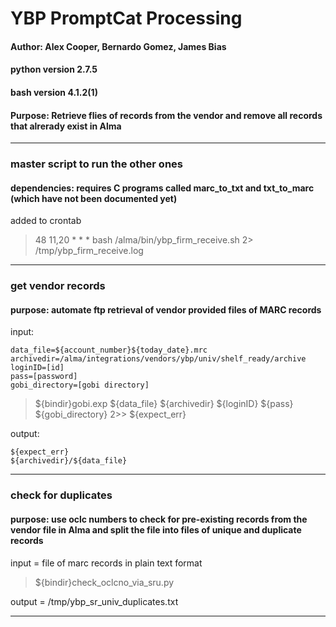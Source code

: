 # YBP PromptCat Processing
#### Author: Alex Cooper, Bernardo Gomez, James Bias
#### python version 2.7.5
#### bash version 4.1.2(1)
#### Purpose: Retrieve flies of records from the vendor and remove all records that alrerady exist in Alma

----------------------------------

### master script to run the other ones
#### dependencies: requires C programs called marc_to_txt and txt_to_marc (which have not been documented yet)

added to crontab

>48 11,20 * * * bash /alma/bin/ybp_firm_receive.sh 2> /tmp/ybp_firm_receive.log

-----------------------------------

### get vendor records
#### purpose: automate ftp retrieval of vendor provided files of MARC records

input:

```
data_file=${account_number}${today_date}.mrc
archivedir=/alma/integrations/vendors/ybp/univ/shelf_ready/archive
loginID=[id]
pass=[password]
gobi_directory=[gobi directory]
```

>${bindir}gobi.exp ${data_file} ${archivedir} ${loginID} ${pass} ${gobi_directory} 2>> ${expect_err}

output:

```
${expect_err}
${archivedir}/${data_file}
```

-------------------------------------

### check for duplicates
#### purpose: use oclc numbers to check for pre-existing records from the vendor file in Alma and split the file into files of unique and duplicate records

input = file of marc records in plain text format

>${bindir}check_oclcno_via_sru.py

output = /tmp/ybp_sr_univ_duplicates.txt

----------------------------------------
